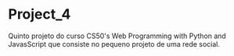 # Project_4
Quinto projeto do curso CS50's Web Programming with Python and JavasScript que consiste no pequeno projeto de uma rede social.
